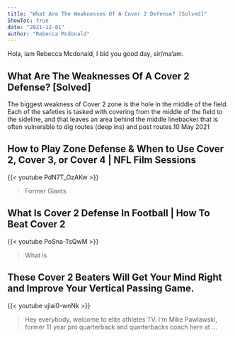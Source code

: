 ```yaml
---
title: "What Are The Weaknesses Of A Cover 2 Defense? [Solved]"
ShowToc: true 
date: "2021-12-01"
author: "Rebecca Mcdonald" 
---
```


Hola, iam Rebecca Mcdonald, I bid you good day, sir/ma’am.
## What Are The Weaknesses Of A Cover 2 Defense? [Solved]
 The biggest weakness of Cover 2 zone is the hole in the middle of the field. Each of the safeties is tasked with covering from the middle of the field to the sideline, and that leaves an area behind the middle linebacker that is often vulnerable to dig routes (deep ins) and post routes.10 May 2021

## How to Play Zone Defense & When to Use Cover 2, Cover 3, or Cover 4 | NFL Film Sessions
{{< youtube PdN7T_OzAKw >}}
>Former Giants 

## What Is Cover 2 Defense In Football | How To Beat Cover 2
{{< youtube PoSna-TsQwM >}}
>What is 

## These Cover 2 Beaters Will Get Your Mind Right and Improve Your Vertical Passing Game.
{{< youtube vjlai0-wnNk >}}
>Hey everybody, welcome to elite athletes TV. I'm Mike Pawlawski, former 11 year pro quarterback and quarterbacks coach here at ...

